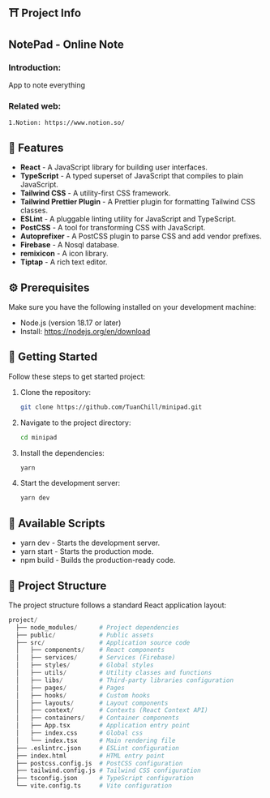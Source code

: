 ## ⛩️ Project Info


## NotePad - Online Note

### Introduction:
   App to note everything

### Related web:
    1.Notion: https://www.notion.so/

## 🎉 Features

- **React** - A JavaScript library for building user interfaces.
- **TypeScript** - A typed superset of JavaScript that compiles to plain JavaScript.
- **Tailwind CSS** - A utility-first CSS framework.
- **Tailwind Prettier Plugin** - A Prettier plugin for formatting Tailwind CSS classes.
- **ESLint** - A pluggable linting utility for JavaScript and TypeScript.
- **PostCSS** - A tool for transforming CSS with JavaScript.
- **Autoprefixer** - A PostCSS plugin to parse CSS and add vendor prefixes.
- **Firebase** - A Nosql database.
- **remixicon** - A icon library.
- **Tiptap** - A rich text editor.

## ⚙️ Prerequisites

Make sure you have the following installed on your development machine:

- Node.js (version 18.17 or later)
- Install: https://nodejs.org/en/download

## 🚀 Getting Started

Follow these steps to get started project:

1. Clone the repository:

   ```bash
   git clone https://github.com/TuanChill/minipad.git
   ```

2. Navigate to the project directory:

   ```bash
   cd minipad
   ```

3. Install the dependencies:

   ```bash
   yarn
   ```

4. Start the development server:

   ```bash
   yarn dev
   ```

## 📜 Available Scripts

- yarn dev - Starts the development server.
- yarn start - Starts the production mode.
- npm build - Builds the production-ready code.

## 📂 Project Structure

The project structure follows a standard React application layout:

```python
project/
  ├── node_modules/      # Project dependencies
  ├── public/            # Public assets
  ├── src/               # Application source code
  │   ├── components/    # React components
  │   ├── services/      # Services (Firebase)
  │   ├── styles/        # Global styles
  │   ├── utils/         # Utility classes and functions
  │   ├── libs/          # Third-party libraries configuration
  │   ├── pages/         # Pages 
  │   ├── hooks/         # Custom hooks
  │   ├── layouts/       # Layout components
  │   ├── context/       # Contexts (React Context API)
  │   ├── containers/    # Container components
  │   ├── App.tsx        # Application entry point
  │   ├── index.css      # Global css
  │   └── index.tsx      # Main rendering file
  ├── .eslintrc.json     # ESLint configuration
  ├── index.html         # HTML entry point
  ├── postcss.config.js  # PostCSS configuration
  ├── tailwind.config.js # Tailwind CSS configuration
  ├── tsconfig.json      # TypeScript configuration
  └── vite.config.ts     # Vite configuration 
```